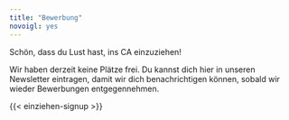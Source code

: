 ```yaml
---
title: "Bewerbung"
novoigl: yes
---
```

<p>Schön, dass du Lust hast, ins CA einzuziehen!

Wir haben derzeit keine Plätze frei.
Du kannst dich hier in unseren Newsletter eintragen, damit wir dich benachrichtigen können,
sobald wir wieder Bewerbungen entgegennehmen.

{{< einziehen-signup >}}

